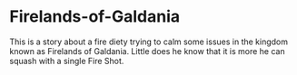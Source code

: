 # Firelands-of-Galdania

This is a story about a fire diety trying to calm some issues in the kingdom known as Firelands of Galdania.
Little does he know that it is more he can squash with a single Fire Shot.

